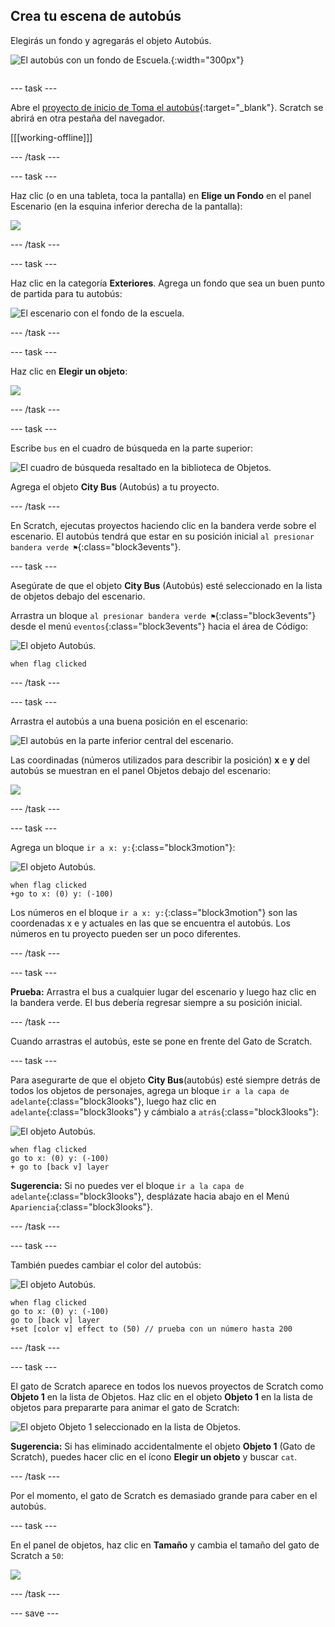 ## Crea tu escena de autobús

<div style="display: flex; flex-wrap: wrap">
<div style="flex-basis: 200px; flex-grow: 1; margin-right: 15px;">
Elegirás un fondo y agregarás el objeto Autobús.
</div>
<div>

![El autobús con un fondo de Escuela.](images/bus-scene.png){:width="300px"}

</div>
</div>

--- task ---

Abre el [proyecto de inicio de Toma el autobús](https://scratch.mit.edu/projects/582214330/editor){:target="_blank"}. Scratch se abrirá en otra pestaña del navegador.

[[[working-offline]]]

--- /task ---

--- task ---

Haz clic (o en una tableta, toca la pantalla) en **Elige un Fondo** en el panel Escenario (en la esquina inferior derecha de la pantalla):

![](images/choose-a-backdrop.png)

--- /task ---

--- task ---

Haz clic en la categoría **Exteriores**. Agrega un fondo que sea un buen punto de partida para tu autobús:

![El escenario con el fondo de la escuela.](images/outdoor-backdrop.png)

--- /task ---

--- task ---

Haz clic en **Elegir un objeto**:

![](images/choose-sprite-menu.png)

--- /task ---

--- task ---

Escribe `bus` en el cuadro de búsqueda en la parte superior:

![El cuadro de búsqueda resaltado en la biblioteca de Objetos.](images/bus-search.png)

Agrega el objeto **City Bus** (Autobús) a tu proyecto.

--- /task ---

 En Scratch, ejecutas proyectos haciendo clic en la bandera verde sobre el escenario. El autobús tendrá que estar en su posición inicial `al presionar bandera verde ⚑`{:class="block3events"}.

--- task ---

Asegúrate de que el objeto **City Bus** (Autobús) esté seleccionado en la lista de objetos debajo del escenario.

Arrastra un bloque `al presionar bandera verde ⚑`{:class="block3events"} desde el menú `eventos`{:class="block3events"} hacia el área de Código:

![El objeto Autobús.](images/bus-sprite.png)

```blocks3
when flag clicked
```

--- /task ---

--- task ---

Arrastra el autobús a una buena posición en el escenario:

![El autobús en la parte inferior central del escenario.](images/bus-bottom-middle.png)

Las coordinadas (números utilizados para describir la posición) **x** e **y** del autobús se muestran en el panel Objetos debajo del escenario:

![](images/coords-sprite-pane.png)


--- /task ---

--- task ---

Agrega un bloque `ir a x: y:`{:class="block3motion"}:

![El objeto Autobús.](images/bus-sprite.png)

```blocks3
when flag clicked
+go to x: (0) y: (-100)
```

Los números en el bloque `ir a x: y:`{:class="block3motion"} son las coordenadas x e y actuales en las que se encuentra el autobús. Los números en tu proyecto pueden ser un poco diferentes.

--- /task ---

--- task ---

**Prueba:** Arrastra el bus a cualquier lugar del escenario y luego haz clic en la bandera verde. El bus debería regresar siempre a su posición inicial.

--- /task ---

Cuando arrastras el autobús, este se pone en frente del Gato de Scratch.

--- task ---

Para asegurarte de que el objeto **City Bus**(autobús) esté siempre detrás de todos los objetos de personajes, agrega un bloque `ir a la capa de adelante`{:class="block3looks"}, luego haz clic en `adelante`{:class="block3looks"} y cámbialo a `atrás`{:class="block3looks"}:

![El objeto Autobús.](images/bus-sprite.png)

```blocks3
when flag clicked
go to x: (0) y: (-100)
+ go to [back v] layer
```

**Sugerencia:** Si no puedes ver el bloque `ir a la capa de adelante`{:class="block3looks"}, desplázate hacia abajo en el Menú `Apariencia`{:class="block3looks"}.

--- /task ---

--- task ---

También puedes cambiar el color del autobús:

![El objeto Autobús.](images/bus-sprite.png)

```blocks3
when flag clicked
go to x: (0) y: (-100)
go to [back v] layer
+set [color v] effect to (50) // prueba con un número hasta 200
```

--- /task ---

--- task ---

El gato de Scratch aparece en todos los nuevos proyectos de Scratch como **Objeto 1** en la lista de Objetos. Haz clic en el objeto **Objeto 1** en la lista de objetos para prepararte para animar el gato de Scratch:

![El objeto Objeto 1 seleccionado en la lista de Objetos.](images/sprite1-selected.png)

**Sugerencia:** Si has eliminado accidentalmente el objeto **Objeto 1** (Gato de Scratch), puedes hacer clic en el ícono **Elegir un objeto** y buscar `cat`.

--- /task ---

Por el momento, el gato de Scratch es demasiado grande para caber en el autobús.

--- task ---

En el panel de objetos, haz clic en **Tamaño** y cambia el tamaño del gato de Scratch a `50`:

![](images/sprite-pane-size.png)

--- /task ---

--- save ---
